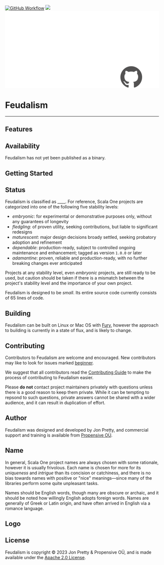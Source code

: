 [<img alt="GitHub Workflow" src="https://img.shields.io/github/actions/workflow/status/propensive/feudalism/main.yml?style=for-the-badge" height="24">](https://github.com/propensive/feudalism/actions)
[<img src="https://img.shields.io/discord/633198088311537684?color=8899f7&label=DISCORD&style=for-the-badge" height="24">](https://discord.gg/7b6mpF6Qcf)
<img src="/doc/images/github.png" valign="middle">

# Feudalism

____



## Features



## Availability

Feudalism has not yet been published as a binary.

## Getting Started



## Status

Feudalism is classified as ____. For reference, Scala One projects are
categorized into one of the following five stability levels:

- _embryonic_: for experimental or demonstrative purposes only, without any guarantees of longevity
- _fledgling_: of proven utility, seeking contributions, but liable to significant redesigns
- _maturescent_: major design decisions broady settled, seeking probatory adoption and refinement
- _dependable_: production-ready, subject to controlled ongoing maintenance and enhancement; tagged as version `1.0.0` or later
- _adamantine_: proven, reliable and production-ready, with no further breaking changes ever anticipated

Projects at any stability level, even _embryonic_ projects, are still ready to
be used, but caution should be taken if there is a mismatch between the
project's stability level and the importance of your own project.

Feudalism is designed to be _small_. Its entire source code currently consists
of 65 lines of code.

## Building

Feudalism can be built on Linux or Mac OS with [Fury](/propensive/fury), however
the approach to building is currently in a state of flux, and is likely to
change.

## Contributing

Contributors to Feudalism are welcome and encouraged. New contributors may like to look for issues marked
<a href="https://github.com/propensive/feudalism/labels/beginner">beginner</a>.

We suggest that all contributors read the [Contributing Guide](/contributing.md) to make the process of
contributing to Feudalism easier.

Please __do not__ contact project maintainers privately with questions unless
there is a good reason to keep them private. While it can be tempting to
repsond to such questions, private answers cannot be shared with a wider
audience, and it can result in duplication of effort.

## Author

Feudalism was designed and developed by Jon Pretty, and commercial support and training is available from
[Propensive O&Uuml;](https://propensive.com/).



## Name



In general, Scala One project names are always chosen with some rationale, however it is usually
frivolous. Each name is chosen for more for its _uniqueness_ and _intrigue_ than its concision or
catchiness, and there is no bias towards names with positive or "nice" meanings—since many of the
libraries perform some quite unpleasant tasks.

Names should be English words, though many are obscure or archaic, and it should be noted how
willingly English adopts foreign words. Names are generally of Greek or Latin origin, and have
often arrived in English via a romance language.

## Logo



## License

Feudalism is copyright &copy; 2023 Jon Pretty & Propensive O&Uuml;, and is made available under the
[Apache 2.0 License](/license.md).
